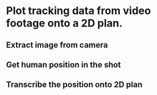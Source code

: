 # Plot tracking data from video footage onto a 2D plan.

## Extract image from camera

## Get human position in the shot

## Transcribe the position onto 2D plan
